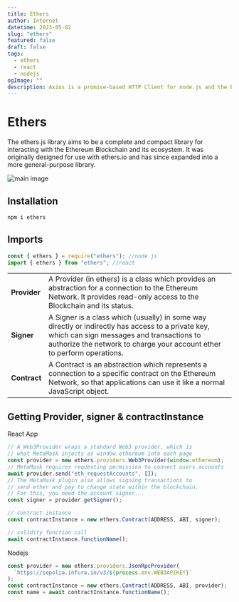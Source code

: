 ```yaml
---
title: Ethers
author: Internet
datetime: 2023-05-02
slug: "ethers"
featured: false
draft: false
tags:
  - ethers
  - react
  - nodejs
ogImage: ""
description: Axios is a promise-based HTTP Client for node.js and the browser.
---
```


# Ethers

The ethers.js library aims to be a complete and compact library for interacting with the Ethereum Blockchain and its ecosystem. It was originally designed for use with ethers.io and has since expanded into a more general-purpose library.

![main image](https://i.morioh.com/2022/03/19/4ee0fd50.webp)

## Installation

```js
npm i ethers
```

## Imports

```js
const { ethers } = require("ethers"); //node js
import { ethers } from "ethers"; //react
```

<table class="table minimal">
<tbody>
<tr>
<td><b>Provider</b></td>
<td>A Provider (in ethers) is a class which provides an abstraction for a connection to the Ethereum Network. It provides read-only access to the Blockchain and its status.</td>
</tr>
<tr>
<td><b>Signer</b></td>
<td>A Signer is a class which (usually) in some way directly or indirectly has access to a private key, which can sign messages and transactions to authorize the network to charge your account ether to perform operations.</td>
</tr>
<tr><td><b>Contract</b></td>
<td>A Contract is an abstraction which represents a connection to a specific contract on the Ethereum Network, so that applications can use it like a normal JavaScript object.</td>
</tr>
</tbody></table>

## Getting Provider, signer & contractInstance

React App

```js
// A Web3Provider wraps a standard Web3 provider, which is
// what MetaMask injects as window.ethereum into each page
const provider = new ethers.providers.Web3Provider(window.ethereum);
// MetaMask requires requesting permission to connect users accounts
await provider.send("eth_requestAccounts", []);
// The MetaMask plugin also allows signing transactions to
// send ether and pay to change state within the blockchain.
// For this, you need the account signer...
const signer = provider.getSigner();

// contract instance
const contractInstance = new ethers.Contract(ADDRESS, ABI, signer);

// solidity function call
await contractInstance.functionName();
```

Nodejs

```js
const provider = new ethers.providers.JsonRpcProvider(
  `https://sepolia.infura.io/v3/${process.env.WEB3APIKEY}`
);
const contractInstance = new ethers.Contract(ADDRESS, ABI, provider);
const name = await contractInstance.functionName();
```
